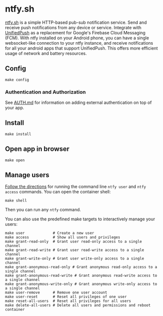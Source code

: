 # ntfy.sh

[ntfy.sh](https://ntfy.sh) is a simple HTTP-based pub-sub notification
service. Send and receive push notifications from any device or
service. Integrate with [UnifiedPush](https://unifiedpush.org/) as a
replacement for Google's Firebase Cloud Messaging (FCM). With ntfy
installed on your Android phone, you can have a single websocket-like
connection to your ntfy instance, and receive notifications for all
your android apps that support UnifiedPush. This offers more efficient
usage of network and battery resources.

## Config

```
make config
```

### Authentication and Authorization

See [AUTH.md](../AUTH.md) for information on adding external authentication on
top of your app.

## Install

```
make install
```

## Open app in browser

```
make open
```

## Manage users

[Follow the directions](https://ntfy.sh/docs/config/#users-and-roles)
for running the command line `ntfy user` and `ntfy access` commands.
You can open the container shell:

```
make shell
```

Then you can run any `ntfy` command.

You can also use the predefined make targets to interactively manage
your users:

```
make user             # Create a new user
make access           # Show all users and privileges
make grant-read-only  # Grant user read-only access to a single channel
make grant-read-write # Grant user read-write access to a single channel
make grant-write-only # Grant user write-only access to a single channel
make grant-anonymous-read-only # Grant anonymous read-only access to a single channel
make grant-anonymous-read-write # Grant anonymous read-write access to a single channel
make grant-anonymous-write-only # Grant anonymous write-only access to a single channel
make user-remove      # Remove one user account
make user-reset       # Reset all privileges of one user
make reset-all-users  # Reset all privileges for all users
make delete-all-users # Delete all users and permissions and reboot container
```
